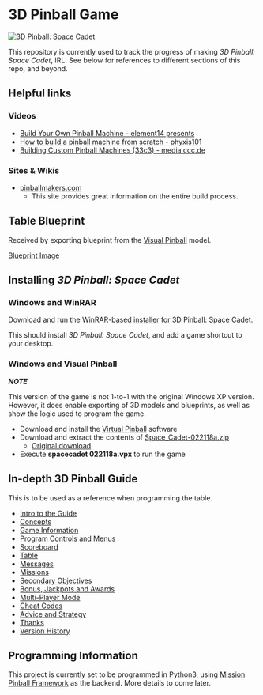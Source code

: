 # 3D Pinball Game

![3D Pinball: Space Cadet](https://www.groovypost.com/wp-content/uploads/2011/11/3D-Pinball-Space-Cadet.png)

This repository is currently used to track the progress of making *3D Pinball: Space Cadet*, IRL.
See below for references to different sections of this repo, and beyond.

## Helpful links

### Videos

- [Build Your Own Pinball Machine - element14 presents](https://youtu.be/2KBVu5YLzZI)
- [How to build a pinball machine from scratch - phyxis101](https://youtu.be/w0rsRMapTBo)
- [Building Custom Pinball Machines (33c3) - media.ccc.de](https://youtu.be/SPmcOcF_G30)

### Sites & Wikis

- [pinballmakers.com](https://pinballmakers.com/wiki/index.php?title=Main_Page)
  - This site provides great information on the entire build process.

## Table Blueprint

Received by exporting blueprint from the [Visual Pinball](#windows-and-visual-pinball) model.

[Blueprint Image](Blueprint.md)

## Installing *3D Pinball: Space Cadet*

### Windows and WinRAR

Download and run the WinRAR-based [installer](Files\3d_pinball_space_cadet.exe) for 3D Pinball: Space Cadet.

This should install *3D Pinball: Space Cadet*, and add a game shortcut to your desktop.

### Windows and Visual Pinball
***NOTE***

This version of the game is not 1-to-1 with the original Windows XP version. However, it does enable exporting of 3D models and blueprints, as well as show the logic used to program the game.

- Download and install the [Virtual Pinball](https://vpinball.com/VPBdownloads/vpx-installer-10-5-0/) software
- Download and extract the contents of [Space_Cadet-022118a.zip](Files\Space_Cadet-022118a.zip)
  - [Original download](https://vpinball.com/VPBdownloads/space-cadet-vpx/)
- Execute **spacecadet 022118a.vpx** to run the game

## In-depth 3D Pinball Guide

This is to be used as a reference when programming the table.
- [Intro to the Guide](Guide/Intro_to_the_Guide.md)
- [Concepts](Guide/Concepts.md)
- [Game Information](Guide/Game_Information.md)
- [Program Controls and Menus](Guide/Program_Controls_and_Menus.md)
- [Scoreboard](Guide/Scoreboard.md)
- [Table](Guide/Table.md)
- [Messages](Guide/Messages.md)
- [Missions](Guide/Missions.md)
- [Secondary Objectives](Guide/Secondary_Objectives.md)
- [Bonus, Jackpots and Awards](Guide/Bonus_Jackpots_and_Awards.md)
- [Multi-Player Mode](Guide/Multi-Player_Mode.md)
- [Cheat Codes](Guide/Cheat_Codes.md)
- [Advice and Strategy](Guide/Advice_and_Strategy.md)
- [Thanks](Guide/Thanks.md)
- [Version History](Guide/Version_History.md)

## Programming Information

This project is currently set to be programmed in Python3, using [Mission Pinball Framework](http://docs.missionpinball.org/en/latest/#) as the backend. More details to come later.
